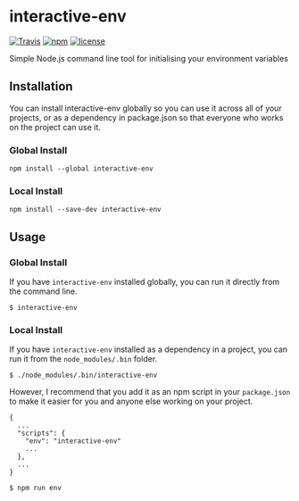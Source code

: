 # interactive-env

[![Travis](https://img.shields.io/travis/matthewtole/interactive-env.svg?style=flat-square)](https://travis-ci.org/matthewtole/interactive-env) [![npm](https://img.shields.io/npm/v/interactive-env.svg?style=flat-square)](https://www.npmjs.com/package/interactive-env) [![license](https://img.shields.io/github/license/matthewtole/interactive-env.svg?style=flat-square)](./LICENCE)

Simple Node.js command line tool for initialising your environment variables

## Installation

You can install interactive-env globally so you can use it across all of your projects, or as a dependency in package.json so that everyone who works on the project can use it. 

### Global Install

```
npm install --global interactive-env
```

### Local Install

```
npm install --save-dev interactive-env
```

## Usage

### Global Install

If you have `interactive-env` installed globally, you can run it directly from the command line.

```
$ interactive-env
```

### Local Install

If you have `interactive-env` installed as a dependency in a project, you can run it from the `node_modules/.bin` folder.

```
$ ./node_modules/.bin/interactive-env
```

However, I recommend that you add it as an npm script in your `package.json` to make it easier for you and anyone else working on your project.

```
{
  ...
  "scripts": {
    "env": "interactive-env"
    ...
  },
  ...
}
```


```
$ npm run env
```
